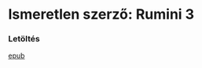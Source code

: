 # <a name="id_1425">Ismeretlen szerző: Rumini 3 </a>
### Letöltés
[epub](https://github.com/BercziSandor/calibre_lib/raw/main/libs/main/Ismeretlen%20szerzo/Rumini%203%20%281425%29/Rumini%203%20-%20Ismeretlen%20szerzo.epub)

